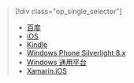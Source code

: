 > [!div class="op_single_selector"]
>- [百度](../articles/notification-hubs/notification-hubs-baidu-china-android-notifications-get-started.md)
>- [iOS](../articles/notification-hubs/notification-hubs-ios-apple-push-notification-apns-get-started.md)
>- [Kindle](../articles/notification-hubs/notification-hubs-kindle-amazon-adm-push-notification.md)
>- [Windows Phone Silverlight 8.x](../articles/notification-hubs/notification-hubs-windows-mobile-push-notifications-mpns.md)
>- [Windows 通用平台](../articles/notification-hubs/notification-hubs-windows-store-dotnet-get-started-wns-push-notification.md)
>- [Xamarin.iOS](../articles/notification-hubs/xamarin-notification-hubs-ios-push-notification-apns-get-started.md)